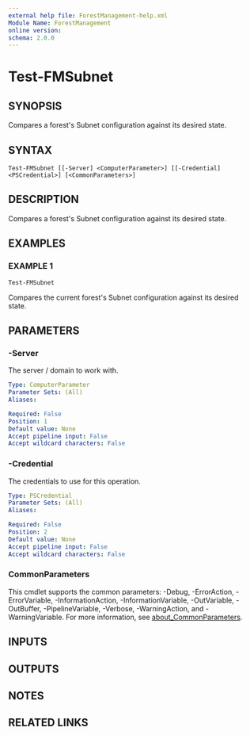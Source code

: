 ```yaml
---
external help file: ForestManagement-help.xml
Module Name: ForestManagement
online version:
schema: 2.0.0
---
```


# Test-FMSubnet

## SYNOPSIS
Compares a forest's Subnet configuration against its desired state.

## SYNTAX

```
Test-FMSubnet [[-Server] <ComputerParameter>] [[-Credential] <PSCredential>] [<CommonParameters>]
```

## DESCRIPTION
Compares a forest's Subnet configuration against its desired state.

## EXAMPLES

### EXAMPLE 1
```
Test-FMSubnet
```

Compares the current forest's Subnet configuration against its desired state.

## PARAMETERS

### -Server
The server / domain to work with.

```yaml
Type: ComputerParameter
Parameter Sets: (All)
Aliases:

Required: False
Position: 1
Default value: None
Accept pipeline input: False
Accept wildcard characters: False
```

### -Credential
The credentials to use for this operation.

```yaml
Type: PSCredential
Parameter Sets: (All)
Aliases:

Required: False
Position: 2
Default value: None
Accept pipeline input: False
Accept wildcard characters: False
```

### CommonParameters
This cmdlet supports the common parameters: -Debug, -ErrorAction, -ErrorVariable, -InformationAction, -InformationVariable, -OutVariable, -OutBuffer, -PipelineVariable, -Verbose, -WarningAction, and -WarningVariable. For more information, see [about_CommonParameters](http://go.microsoft.com/fwlink/?LinkID=113216).

## INPUTS

## OUTPUTS

## NOTES

## RELATED LINKS
